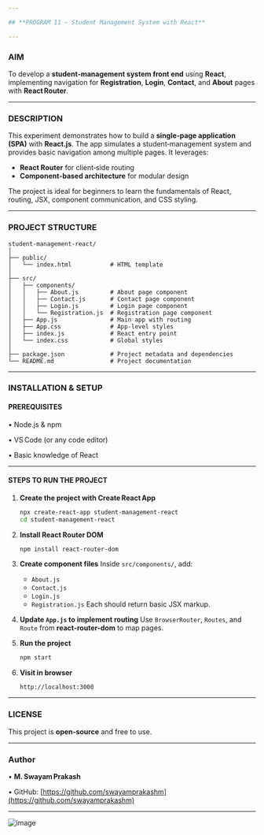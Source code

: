 ```yaml
---

## **PROGRAM 11 – Student Management System with React**

---
```


### **AIM**

To develop a **student‑management system front end** using **React**, implementing navigation for **Registration**, **Login**, **Contact**, and **About** pages with **React Router**.

---

### **DESCRIPTION**

This experiment demonstrates how to build a **single‑page application (SPA)** with **React.js**. The app simulates a student‑management system and provides basic navigation among multiple pages. It leverages:

* **React Router** for client‑side routing
* **Component‑based architecture** for modular design

The project is ideal for beginners to learn the fundamentals of React, routing, JSX, component communication, and CSS styling.

---

### **PROJECT STRUCTURE**

```
student-management-react/
│
├── public/
│   └── index.html           # HTML template
│
├── src/
│   ├── components/
│   │   ├── About.js         # About page component
│   │   ├── Contact.js       # Contact page component
│   │   ├── Login.js         # Login page component
│   │   └── Registration.js  # Registration page component
│   ├── App.js               # Main app with routing
│   ├── App.css              # App‑level styles
│   ├── index.js             # React entry point
│   └── index.css            # Global styles
│
├── package.json             # Project metadata and dependencies
└── README.md                # Project documentation
```

---

### **INSTALLATION & SETUP**

#### **PREREQUISITES**

• Node.js & npm

• VS Code (or any code editor)

• Basic knowledge of React

---

#### **STEPS TO RUN THE PROJECT**

1. **Create the project with Create React App**

   ```bash
   npx create-react-app student-management-react
   cd student-management-react
   ```

2. **Install React Router DOM**

   ```bash
   npm install react-router-dom
   ```

3. **Create component files**
   Inside `src/components/`, add:

   * `About.js`
   * `Contact.js`
   * `Login.js`
   * `Registration.js`
     Each should return basic JSX markup.

4. **Update `App.js` to implement routing**
   Use `BrowserRouter`, `Routes`, and `Route` from **react-router-dom** to map pages.

5. **Run the project**

   ```bash
   npm start
   ```

6. **Visit in browser**

   ```
   http://localhost:3000
   ```

---

### **LICENSE**

This project is **open‑source** and free to use.

---

### **Author**

• **M. Swayam Prakash**

• GitHub: [https://github.com/swayamprakashm](https://github.com/swayamprakashm)

---
![image](https://github.com/user-attachments/assets/2162ab9e-11b1-49b1-ae71-d2920e95507a)
